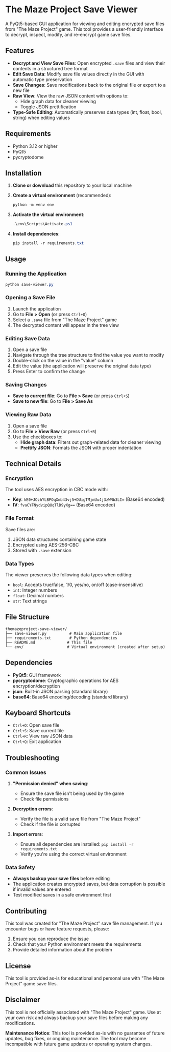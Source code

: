 # The Maze Project Save Viewer

A PyQt5-based GUI application for viewing and editing encrypted save files from "The Maze Project" game. This tool provides a user-friendly interface to decrypt, inspect, modify, and re-encrypt game save files.

## Features

- **Decrypt and View Save Files**: Open encrypted `.save` files and view their contents in a structured tree format
- **Edit Save Data**: Modify save file values directly in the GUI with automatic type preservation
- **Save Changes**: Save modifications back to the original file or export to a new file
- **Raw View**: View the raw JSON content with options to:
  - Hide graph data for cleaner viewing
  - Toggle JSON prettification
- **Type-Safe Editing**: Automatically preserves data types (int, float, bool, string) when editing values

## Requirements

- Python 3.12 or higher
- PyQt5
- pycryptodome

## Installation

1. **Clone or download** this repository to your local machine

2. **Create a virtual environment** (recommended):

   ```powershell
   python -m venv env
   ```

3. **Activate the virtual environment**:

   ```powershell
   .\env\Scripts\Activate.ps1
   ```

4. **Install dependencies**:
   ```powershell
   pip install -r requirements.txt
   ```

## Usage

### Running the Application

```powershell
python save-viewer.py
```

### Opening a Save File

1. Launch the application
2. Go to **File > Open** (or press `Ctrl+O`)
3. Select a `.save` file from "The Maze Project" game
4. The decrypted content will appear in the tree view

### Editing Save Data

1. Open a save file
2. Navigate through the tree structure to find the value you want to modify
3. Double-click on the value in the "value" column
4. Edit the value (the application will preserve the original data type)
5. Press Enter to confirm the change

### Saving Changes

- **Save to current file**: Go to **File > Save** (or press `Ctrl+S`)
- **Save to new file**: Go to **File > Save As**

### Viewing Raw Data

1. Open a save file
2. Go to **File > View Raw** (or press `Ctrl+R`)
3. Use the checkboxes to:
   - **Hide graph data**: Filters out graph-related data for cleaner viewing
   - **Prettify JSON**: Formats the JSON with proper indentation

## Technical Details

### Encryption

The tool uses AES encryption in CBC mode with:

- **Key**: `hE0+JOzhYLBPOqXmb43vj5+DUigTMjmUu4j3zWNb3LI=` (Base64 encoded)
- **IV**: `fvaCYFNydvipQUqTlD9yXg==` (Base64 encoded)

### File Format

Save files are:

1. JSON data structures containing game state
2. Encrypted using AES-256-CBC
3. Stored with `.save` extension

### Data Types

The viewer preserves the following data types when editing:

- `bool`: Accepts true/false, 1/0, yes/no, on/off (case-insensitive)
- `int`: Integer numbers
- `float`: Decimal numbers
- `str`: Text strings

## File Structure

```
themazeproject-save-viewer/
├── save-viewer.py          # Main application file
├── requirements.txt        # Python dependencies
├── README.md              # This file
└── env/                   # Virtual environment (created after setup)
```

## Dependencies

- **PyQt5**: GUI framework
- **pycryptodome**: Cryptographic operations for AES encryption/decryption
- **json**: Built-in JSON parsing (standard library)
- **base64**: Base64 encoding/decoding (standard library)

## Keyboard Shortcuts

- `Ctrl+O`: Open save file
- `Ctrl+S`: Save current file
- `Ctrl+R`: View raw JSON data
- `Ctrl+Q`: Exit application

## Troubleshooting

### Common Issues

1. **"Permission denied" when saving**:

   - Ensure the save file isn't being used by the game
   - Check file permissions

2. **Decryption errors**:

   - Verify the file is a valid save file from "The Maze Project"
   - Check if the file is corrupted

3. **Import errors**:
   - Ensure all dependencies are installed: `pip install -r requirements.txt`
   - Verify you're using the correct virtual environment

### Data Safety

- **Always backup your save files** before editing
- The application creates encrypted saves, but data corruption is possible if invalid values are entered
- Test modified saves in a safe environment first

## Contributing

This tool was created for "The Maze Project" save file management. If you encounter bugs or have feature requests, please:

1. Ensure you can reproduce the issue
2. Check that your Python environment meets the requirements
3. Provide detailed information about the problem

## License

This tool is provided as-is for educational and personal use with "The Maze Project" game save files.

## Disclaimer

This tool is not officially associated with "The Maze Project" game. Use at your own risk and always backup your save files before making any modifications.

**Maintenance Notice**: This tool is provided as-is with no guarantee of future updates, bug fixes, or ongoing maintenance. The tool may become incompatible with future game updates or operating system changes.
